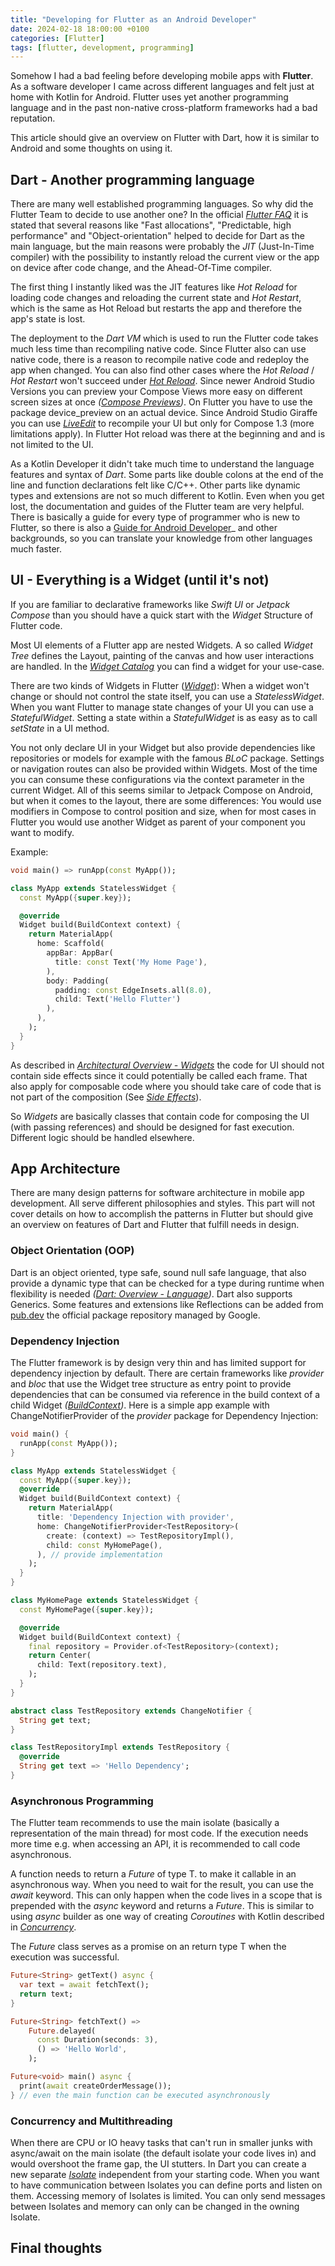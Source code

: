 ```yaml
---
title: "Developing for Flutter as an Android Developer"
date: 2024-02-18 18:00:00 +0100
categories: [Flutter]
tags: [flutter, development, programming]
---
```


Somehow I had a bad feeling before developing mobile apps with **Flutter**.
As a software developer I came across different languages and felt just at home with Kotlin for Android.
Flutter uses yet another programming language and in the past non-native cross-platform frameworks had a bad reputation.

This article should give an overview on Flutter with Dart, how it is similar to Android and some thoughts on using it.

## Dart - Another programming language
There are many well established programming languages. So why did the Flutter Team to decide to use another one?
In the official _[Flutter FAQ](https://docs.flutter.dev/resources/faq#why-did-flutter-choose-to-use-dart)_ it is stated 
that several reasons like "Fast allocations", "Predictable, high performance" and "Object-orientation" helped to decide
for Dart as the main language, but the main reasons were probably the *JIT* (Just-In-Time compiler) with the possibility
to instantly reload the current view or the app on device after code change, and the Ahead-Of-Time compiler.

The first thing I instantly liked was the JIT features like *Hot Reload* for loading code changes and reloading 
the current state and *Hot Restart*, which is the same as Hot Reload but restarts the app and therefore the app's state is lost.

The deployment to the *Dart VM* which is used to run the Flutter code takes much less time than recompiling native code.
Since Flutter also can use native code, there is a reason to recompile native code and redeploy the app when changed.
You can also find other cases where the *Hot Reload* / *Hot Restart* won't succeed under 
_[Hot Reload](https://docs.flutter.dev/tools/hot-reload)_.
Since newer Android Studio Versions you can preview your Compose Views more easy on different screen sizes at once
 _([Compose Previews](https://developer.android.com/jetpack/compose/tooling/previews))_. On Flutter you have to use the
 package device_preview on an actual device. 
 Since Android Studio Giraffe you can use _[LiveEdit](https://developer.android.com/jetpack/compose/tooling/iterative-development#live-edit)_
 to recompile your UI but only for Compose 1.3 (more limitations apply). In Flutter Hot reload was there at the beginning and
 and is not limited to the UI.

As a Kotlin Developer it didn't take much time to understand the language features and syntax of *Dart*. Some parts like 
double colons at the end of the line and function declarations felt like C/C++. Other parts like dynamic types and extensions
are not so much different to Kotlin. 
Even when you get lost, the documentation and guides of the Flutter team are very helpful. There is basically a guide for
every type of programmer who is new to Flutter, so there is also a 
[Guide for Android Developer](https://docs.flutter.dev/get-started/flutter-for/android-devs)_ and other backgrounds, so you can 
translate your knowledge from other languages much faster.

## UI - Everything is a Widget (until it's not)
If you are familiar to declarative frameworks like *Swift UI* or *Jetpack Compose* than you should have a quick start
with the *Widget* Structure of Flutter code. 

Most UI elements of a Flutter app are nested Widgets. A so called *Widget Tree* defines the Layout, painting of the canvas and
how user interactions are handled. In the _[Widget Catalog](https://docs.flutter.dev/ui/widgets)_ you can find a widget for your use-case.

There are two kinds of Widgets in Flutter (_[Widget](https://api.flutter.dev/flutter/widgets/Widget-class.html)_):
When a widget won't change or should not control the state itself, you can use a *StatelessWidget*.
When you want Flutter to manage state changes of your UI you can use a *StatefulWidget*.
Setting a state within a *StatefulWidget* is as easy as to call *setState* in a UI method.

You not only declare UI in your Widget but also provide dependencies like repositories or models for example with the famous *BLoC* 
package. Settings or navigation routes can also be provided within Widgets. Most of the time you can consume these configurations 
via the context parameter in the current Widget. All of this seems similar to Jetpack Compose on Android, but when it comes to the layout,
there are some differences: You would use modifiers in Compose to control position and size, when for most cases in Flutter you would
use another Widget as parent of your component you want to modify.

Example:
```Dart
void main() => runApp(const MyApp());

class MyApp extends StatelessWidget {
  const MyApp({super.key});

  @override
  Widget build(BuildContext context) {
    return MaterialApp(
      home: Scaffold(
        appBar: AppBar(
          title: const Text('My Home Page'),
        ),
        body: Padding(
          padding: const EdgeInsets.all(8.0),
          child: Text('Hello Flutter')
        ),
      ),
    );
  }
}
```

As described in
_[Architectural Overview - Widgets](https://docs.flutter.dev/resources/architectural-overview#widgets)_ the code for UI
should not contain side effects since it could potentially be called each frame. That also apply for composable code 
where you should take care of code that is not part of the composition (See _[Side Effects](https://developer.android.com/jetpack/compose/side-effects)_).

So *Widgets* are basically classes that contain code for composing the UI (with passing references) and should be designed for 
fast execution. Different logic should be handled elsewhere.

## App Architecture
There are many design patterns for software architecture in mobile app development. All serve different philosophies and
styles. This part will not cover details on how to accomplish the patterns in Flutter but should give an overview on
features of Dart and Flutter that fulfill needs in design.

### Object Orientation (OOP)
Dart is an object oriented, type safe, sound null safe language, that also provide a dynamic type that can be checked for a type during 
runtime when flexibility is needed _([Dart: Overview - Language](https://dart.dev/overview#language))_.
Dart also supports Generics.
Some features and extensions like Reflections can be added from [pub.dev](https://pub.dev) the official package repository managed by Google.

### Dependency Injection
The Flutter framework is by design very thin and has limited support for dependency injection by default.
There are certain frameworks like _provider_ and _bloc_ that use the Widget tree structure as entry point to provide 
dependencies that can be consumed via reference in the build context of a child Widget _([BuildContext](https://api.flutter.dev/flutter/widgets/BuildContext-class.html))_.
Here is a simple app example with ChangeNotifierProvider of the _provider_ package for Dependency Injection:

```Dart
void main() {
  runApp(const MyApp());
}

class MyApp extends StatelessWidget {
  const MyApp({super.key});
  @override
  Widget build(BuildContext context) {
    return MaterialApp(
      title: 'Dependency Injection with provider',
      home: ChangeNotifierProvider<TestRepository>(
        create: (context) => TestRepositoryImpl(),
        child: const MyHomePage(),
      ), // provide implementation
    );
  }
}

class MyHomePage extends StatelessWidget {
  const MyHomePage({super.key});

  @override
  Widget build(BuildContext context) {
    final repository = Provider.of<TestRepository>(context);
    return Center(
      child: Text(repository.text),
    );
  }
}

abstract class TestRepository extends ChangeNotifier {
  String get text;
}

class TestRepositoryImpl extends TestRepository {
  @override
  String get text => 'Hello Dependency';
}
```

### Asynchronous Programming 
The Flutter team recommends to use the main isolate (basically a representation of the main thread) for most code.
If the execution needs more time e.g. when accessing an API, it is recommended to call code asynchronous.

A function needs to return a _Future_ of type T.
to make it callable in an asynchronous way. When you need to wait for the result, you can use the _await_ keyword.
This can only happen when the code lives in a scope that is prepended with the _async_ keyword and returns a _Future_.
This is similar to using _async_ builder as one way of creating _Coroutines_ with Kotlin described in _[Concurrency](https://kotlinlang.org/docs/coroutines-and-channels.html#concurrency)_.

The _Future_ class serves as a promise on an return type T when the execution was successful.

```Dart
Future<String> getText() async {
  var text = await fetchText();
  return text;
}

Future<String> fetchText() =>
    Future.delayed(
      const Duration(seconds: 3),
      () => 'Hello World',
    );

Future<void> main() async {
  print(await createOrderMessage());
} // even the main function can be executed asynchronously
```

### Concurrency and Multithreading
When there are CPU or IO heavy tasks that can't run in smaller junks with async/await on the main isolate 
(the default isolate your code lives in) and would overshoot the frame gap, the UI stutters.
In Dart you can create a new separate _[Isolate](https://docs.flutter.dev/perf/isolates)_ independent from your starting code. 
When you want to have communication between Isolates you can define ports and listen on them.
Accessing memory of Isolates is limited. You can only send messages between Isolates and memory can only can be changed in
the owning Isolate.

## Final thoughts